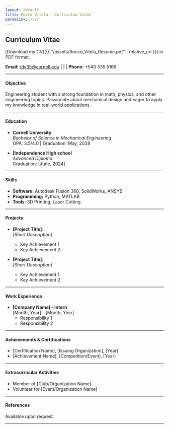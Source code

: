 ```yaml
---
layout: default
title: Rocco Vitela - Curriculum Vitae
permalink: /cv/
---
```

## Curriculum Vitae

[Download my CV]({{ "/assets/Rocco_Vitela_Resume.pdf" | relative_url }}) in PDF format.


**Email:** [rdv35@cornell.edu](mailto:netID@cornell.edu) | | | **Phone:** +540 535 5169

---

#### Objective
Engineering student with a strong foundation in math, physics, and other engineering topics. Passionate about mechanical design and eager to apply my knowledge in real-world applications.

---

#### Education
- **Cornell University**  
  *Bachelor of Science in Mechanical Engineering*  
  GPA: 3.5/4.0 | Graduation: May, 2028

- **[Independence High school**  
  *Advanced Diploma*  
  Graduation: [June, 2024]

---

#### Skills
- **Software:** Autodesk Fusion 360, SolidWorks, ANSYS  
- **Programming:** Python, MATLAB  
- **Tools:** 3D Printing, Laser Cutting  

---

#### Projects
- **[Project Title]**:  
  *[Short Description]*  
  - Key Achievement 1  
  - Key Achievement 2  

- **[Project Title]**:  
  *[Short Description]*  
  - Key Achievement 1  
  - Key Achievement 2  

---

#### Work Experience
- **[Company Name] - Intern**  
  [Month, Year] - [Month, Year]  
  - Responsibility 1  
  - Responsibility 2  

---

#### Achievements & Certifications
- [Certification Name], [Issuing Organization], [Year]  
- [Achievement Name], [Competition/Event], [Year]  

---

#### Extracurricular Activities
- Member of [Club/Organization Name]  
- Volunteer for [Event/Organization Name]  

---

#### References
Available upon request.

---
